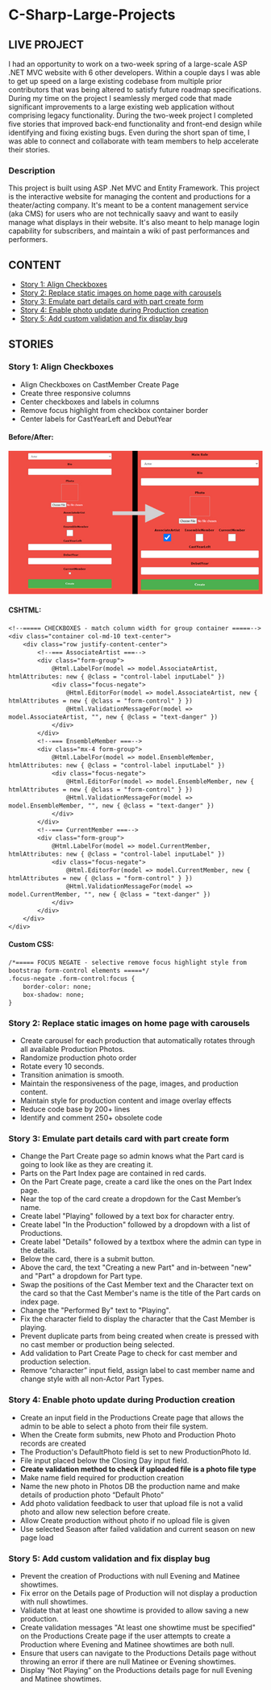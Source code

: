 # C-Sharp-Large-Projects

## LIVE PROJECT
I had an opportunity to work on a two-week spring of a large-scale ASP .NET MVC website with 6 other developers. Within a couple days I was able to get up speed on a large existing codebase from multiple prior contributors that was being altered to satisfy future roadmap specifications. During my time on the project I seamlessly merged code that made significant improvements to a large existing web application without comprising legacy functionality. During the two-week project I completed five stories that improved back-end functionality and front-end design while identifying and fixing existing bugs. Even during the short span of time, I was able to connect and collaborate with team members to help accelerate their stories.

### Description
This project is built using ASP .Net MVC and Entity Framework. This project is the interactive website for managing the content and productions for a theater/acting company. It's meant to be a content management service (aka CMS) for users who are not technically saavy and want to easily manage what displays in their website. It's also meant to help manage login capability for subscribers, and maintain a wiki of past performances and performers. 

## CONTENT
- [Story 1: Align Checkboxes](#story-1-align-checkboxes)
- [Story 2: Replace static images on home page with carousels](#story-2-replace-static-images-on-home-page-with-carousels)
- [Story 3: Emulate part details card with part create form](#story-3-emulate-part-details-card-with-part-create-form)
- [Story 4: Enable photo update during Production creation](#story-4-enable-photo-update-during-production-creation)
- [Story 5: Add custom validation and fix display bug](#story-5-add-custom-validation-and-fix-display-bug)

## STORIES
### Story 1: Align Checkboxes
-	Align Checkboxes on CastMember Create Page
-	Create three responsive columns
-	Center checkboxes and labels in columns
-	Remove focus highlight from checkbox container border
-	Center labels for CastYearLeft and DebutYear

#### Before/After:
![alt text](https://github.com/alex-moffat/C-Sharp-Large-Projects/blob/master/CS_Story_1.jpg "Story_1")

#### CSHTML:
```
<!--===== CHECKBOXES - match column width for group container =====-->
<div class="container col-md-10 text-center">
    <div class="row justify-content-center">
        <!--=== AssociateArtist ===-->
        <div class="form-group">
            @Html.LabelFor(model => model.AssociateArtist, htmlAttributes: new { @class = "control-label inputLabel" })
            <div class="focus-negate">
                @Html.EditorFor(model => model.AssociateArtist, new { htmlAttributes = new { @class = "form-control" } })
                @Html.ValidationMessageFor(model => model.AssociateArtist, "", new { @class = "text-danger" })
            </div>
        </div>
        <!--=== EnsembleMember ===-->
        <div class="mx-4 form-group">
            @Html.LabelFor(model => model.EnsembleMember, htmlAttributes: new { @class = "control-label inputLabel" })
            <div class="focus-negate">
                @Html.EditorFor(model => model.EnsembleMember, new { htmlAttributes = new { @class = "form-control" } })
                @Html.ValidationMessageFor(model => model.EnsembleMember, "", new { @class = "text-danger" })
            </div>
        </div>
        <!--=== CurrentMember ===-->
        <div class="form-group">
            @Html.LabelFor(model => model.CurrentMember, htmlAttributes: new { @class = "control-label inputLabel" })
            <div class="focus-negate">
                @Html.EditorFor(model => model.CurrentMember, new { htmlAttributes = new { @class = "form-control" } })
                @Html.ValidationMessageFor(model => model.CurrentMember, "", new { @class = "text-danger" })
            </div>
        </div>
    </div>
</div>
```
#### Custom CSS:
```
/*===== FOCUS NEGATE - selective remove focus highlight style from bootstrap form-control elements =====*/
.focus-negate .form-control:focus {
    border-color: none;
    box-shadow: none;
}
```

### Story 2: Replace static images on home page with carousels 
-	Create carousel for each production that automatically rotates through all available Production Photos.
-	Randomize production photo order
-	Rotate every 10 seconds.
-	Transition animation is smooth.
-	Maintain the responsiveness of the page, images, and production content.
-	Maintain style for production content and image overlay effects
-	Reduce code base by 200+ lines
- Identify and comment 250+ obsolete code

### Story 3: Emulate part details card with part create form 
-	Change the Part Create page so admin knows what the Part card is going to look like as they are creating it.  
-	Parts on the Part Index page are contained in red cards.  
-	On the Part Create page, create a card like the ones on the Part Index page.  
-	Near the top of the card create a dropdown for the Cast Member’s name.  
-	Create label "Playing" followed by a text box for character entry.  
-	Create label "In the Production" followed by a dropdown with a list of Productions.  
-	Create label "Details" followed by a textbox where the admin can type in the details.  
-	Below the card, there is a submit button.  
-	Above the card, the text "Creating a new Part" and in-between "new" and "Part" a dropdown for Part type.
-	Swap the positions of the Cast Member text and the Character text on the card so that the Cast Member's name is the title of the Part cards on index page.  
-	Change the "Performed By" text to "Playing".  
-	Fix the character field to display the character that the Cast Member is playing.
-	Prevent duplicate parts from being created when create is pressed with no cast member or production being selected.
-	Add validation to Part Create Page to check for cast member and production selection.
-	Remove “character” input field, assign label to cast member name and change style with all non-Actor Part Types. 

### Story 4: Enable photo update during Production creation  
-	Create an input field in the Productions Create page that allows the admin to be able to select a photo from their file system.
-	When the Create form submits, new Photo and Production Photo records are created
- The Production's DefaultPhoto field is set to new ProductionPhoto Id.
-	File input placed below the Closing Day input field.
-	<b>Create validation method to check if uploaded file is a photo file type</b>
-	Make name field required for production creation
-	Name the new photo in Photos DB the production name and make details of production photo “Default Photo”
-	Add photo validation feedback to user that upload file is not a valid photo and allow new selection before create.
-	Allow Create production without photo if no upload file is given
-	Use selected Season after failed validation and current season on new page load 

### Story 5: Add custom validation and fix display bug
-	Prevent the creation of Productions with null Evening and Matinee showtimes.  
-	Fix error on the Details page of Production will not display a production with null showtimes.  
-	Validate that at least one showtime is provided to allow saving a new production.
-	Create validation messages "At least one showtime must be specified" on the Productions Create page if the user attempts to create a Production where Evening and Matinee showtimes are both null.
-	Ensure that users can navigate to the Productions Details page without throwing an error if there are null Matinee or Evening showtimes.
-	Display “Not Playing” on the Productions details page for null Evening and Matinee showtimes. 


